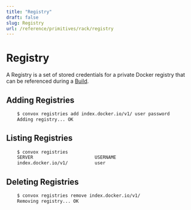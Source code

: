 ```yaml
---
title: "Registry"
draft: false
slug: Registry
url: /reference/primitives/rack/registry
---
```

# Registry

A Registry is a set of stored credentials for a private Docker registry that can be referenced during a [Build](/reference/primitives/app/build).

## Adding Registries
```html
    $ convox registries add index.docker.io/v1/ user password
    Adding registry... OK
```
## Listing Registries
```html
    $ convox registries
    SERVER                       USERNAME
    index.docker.io/v1/          user
```
## Deleting Registries
```html
    $ convox registries remove index.docker.io/v1/
    Removing registry... OK
```